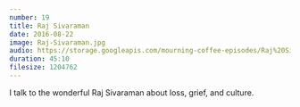 ```yaml
---
number: 19
title: Raj Sivaraman
date: 2016-08-22
image: Raj-Sivaraman.jpg
audio: https://storage.googleapis.com/mourning-coffee-episodes/Raj%20Sivaraman%20Release.mp3
duration: 45:10
filesize: 1204762
---
```


I talk to the wonderful Raj Sivaraman about loss, grief, and culture.
